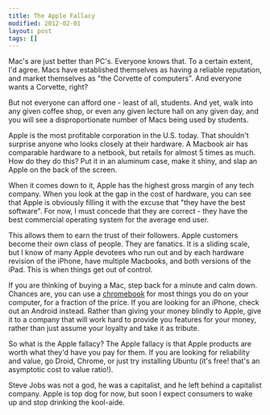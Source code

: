 ```yaml
---
title: The Apple Fallacy
modified: 2012-02-01
layout: post
tags: []
---
```



Mac's are just better than PC's. Everyone knows that. To a certain extent, I'd agree. Macs have established themselves as having a reliable reputation, and market themselves as "the Corvette of computers". And everyone wants a Corvette, right?

But not everyone can afford one - least of all, students. And yet, walk into any given coffee shop, or even any given lecture hall on any given day, and you will see a disproportionate number of Macs being used by students.

Apple is the most profitable corporation in the U.S. today. That shouldn't surprise anyone who looks closely at their hardware. A Macbook air has comparable hardware to a netbook, but retails for almost 5 times as much. How do they do this? Put it in an aluminum case, make it shiny, and slap an Apple on the back of the screen.

When it comes down to it, Apple has the highest gross margin of any tech company. When you look at the gap in the cost of hardware, you can see that Apple is obviously filling it with the excuse that "they have the best software". For now, I must concede that they are correct - they have the best commercial operating system for the average end user.

This allows them to earn the trust of their followers. Apple customers become their own class of people. They are fanatics. It is a sliding scale, but I know of many Apple devotees who run out and by each hardware revision of the iPhone, have multiple Macbooks, and both versions of the iPad. This is when things get out of control.

If you are thinking of buying a Mac, step back for a minute and calm down. Chances are, you can use a [chromebook](http://www.google.com/chromebook/ "chromebook") for most things you do on your computer, for a fraction of the price. If you are looking for an iPhone, check out an Android instead. Rather than giving your money blindly to Apple, give it to a company that will work hard to provide you features for your money, rather than just assume your loyalty and take it as tribute.

So what is the Apple fallacy? The Apple fallacy is that Apple products are worth what they'd have you pay for them. If you are looking for reliability and value, go Droid, Chrome, or just try installing Ubuntu (it's free! that's an asymptotic cost to value ratio!).

Steve Jobs was not a god, he was a capitalist, and he left behind a capitalist company. Apple is top dog for now, but soon I expect consumers to wake up and stop drinking the kool-aide.
